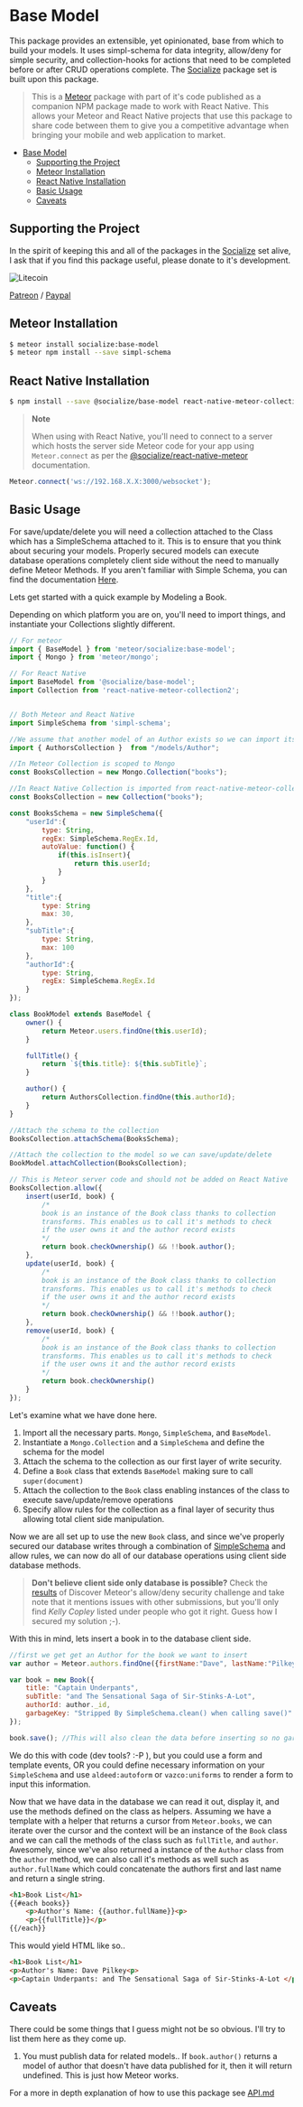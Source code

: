 # Base Model

This package provides an extensible, yet opinionated, base from which to build your models. It uses simpl-schema for data integrity, allow/deny for simple security, and collection-hooks for actions that need to be completed before or after CRUD operations complete. The [Socialize][socialize] package set is built upon this package.

>This is a [Meteor][meteor] package with part of it's code published as a companion NPM package made to work with React Native. This allows your Meteor and React Native projects that use this package to share code between them to give you a competitive advantage when bringing your mobile and web application to market.

- [Base Model](#base-model)
    - [Supporting the Project](#supporting-the-project)
    - [Meteor Installation](#meteor-installation)
    - [React Native Installation](#react-native-installation)
    - [Basic Usage](#basic-usage)
    - [Caveats](#caveats)


## Supporting the Project
In the spirit of keeping this and all of the packages in the [Socialize][socialize] set alive, I ask that if you find this package useful, please donate to it's development.

![Litecoin](http://gdurl.com/xnOe)

[Patreon](https://www.patreon.com/user?u=4866588) / [Paypal](https://www.paypal.me/copleykj)

## Meteor Installation

```sh
$ meteor install socialize:base-model
$ meteor npm install --save simpl-schema
```

## React Native Installation

```sh
$ npm install --save @socialize/base-model react-native-meteor-collection2
```

> **Note**
>
>  When using with React Native, you'll need to connect to a server which hosts the server side Meteor code for your app using `Meteor.connect` as per the [@socialize/react-native-meteor](https://www.npmjs.com/package/@socialize/react-native-meteor#example-usage) documentation.

 ```javascript
Meteor.connect('ws://192.168.X.X:3000/websocket');
 ```

## Basic Usage

For save/update/delete you will need a collection attached to the Class which has a SimpleSchema attached to it. This is to ensure that you think about securing your models. Properly secured models can execute database operations completely client side without the need to manually define Meteor Methods. If you aren't familiar with Simple Schema, you can find the documentation [Here][simple-schema].

Lets get started with a quick example by Modeling a Book.

Depending on which platform you are on, you'll need to import things, and instantiate your Collections slightly different.

```javascript
// For meteor
import { BaseModel } from 'meteor/socialize:base-model';
import { Mongo } from 'meteor/mongo';
```

```javascript
// For React Native
import BaseModel from '@socialize/base-model';
import Collection from 'react-native-meteor-collection2';
```

```javascript

// Both Meteor and React Native
import SimpleSchema from 'simpl-schema';

//We assume that another model of an Author exists so we can import its collection here..
import { AuthorsCollection }  from "/models/Author";

//In Meteor Collection is scoped to Mongo
const BooksCollection = new Mongo.Collection("books");

//In React Native Collection is imported from react-native-meteor-collection2
const BooksCollection = new Collection("books");

const BooksSchema = new SimpleSchema({
    "userId":{
        type: String,
        regEx: SimpleSchema.RegEx.Id,
        autoValue: function() {
            if(this.isInsert){
                return this.userId;
            }
        }
    },
    "title":{
        type: String
        max: 30,
    },
    "subTitle":{
        type: String,
        max: 100
    },
    "authorId":{
        type: String,
        regEx: SimpleSchema.RegEx.Id
    }
});

class BookModel extends BaseModel {
    owner() {
        return Meteor.users.findOne(this.userId);
    }

    fullTitle() {
        return `${this.title}: ${this.subTitle}`;
    }

    author() {
        return AuthorsCollection.findOne(this.authorId);
    }
}

//Attach the schema to the collection
BooksCollection.attachSchema(BooksSchema);

//Attach the collection to the model so we can save/update/delete
BookModel.attachCollection(BooksCollection);

// This is Meteor server code and should not be added on React Native
BooksCollection.allow({
    insert(userId, book) {
        /*
        book is an instance of the Book class thanks to collection
        transforms. This enables us to call it's methods to check
        if the user owns it and the author record exists
        */
        return book.checkOwnership() && !!book.author();
    },
    update(userId, book) {
        /*
        book is an instance of the Book class thanks to collection
        transforms. This enables us to call it's methods to check
        if the user owns it and the author record exists
        */
        return book.checkOwnership() && !!book.author();
    },
    remove(userId, book) {
        /*
        book is an instance of the Book class thanks to collection
        transforms. This enables us to call it's methods to check
        if the user owns it and the author record exists
        */
        return book.checkOwnership()
    }
});
```

Let's examine what we have done here.

1. Import all the necessary parts. `Mongo`, `SimpleSchema`, and `BaseModel`.
2. Instantiate a `Mongo.Collection` and a `SimpleSchema` and define the schema for the model
3. Attach the schema to the collection as our first layer of write security.
4. Define a `Book` class that extends `BaseModel` making sure to call `super(document)`
5. Attach the collection to the `Book` class enabling instances of the class to execute save/update/remove operations
6. Specify allow rules for the collection as a final layer of security thus allowing total client side manipulation.


Now we are all set up to use the new `Book` class, and since we've properly secured our database writes through a combination of [SimpleSchema][simple-schema] and allow rules, we can now do all of our database operations using client side database methods.

>**Don't believe client side only database is possible?** Check the [results][allow-deny] of Discover Meteor's allow/deny security challenge and take note that it mentions issues with other submissions, but you'll only find *Kelly Copley* listed under people who got it right. Guess how I secured my solution ;-).

With this in mind, lets insert a book in to the database client side.

```javascript
//first we get get an Author for the book we want to insert
var author = Meteor.authors.findOne({firstName:"Dave", lastName:"Pilkey"});

var book = new Book({
    title: "Captain Underpants",
    subTitle: "and The Sensational Saga of Sir-Stinks-A-Lot",
    authorId: author._id,
    garbageKey: "Stripped By SimpleSchema.clean() when calling save()"
});

book.save(); //This will also clean the data before inserting so no garbage data gets through.
```
We do this with code (dev tools? :-P ), but you could use a form and template events, OR you could define necessary information on your `SimpleSchema` and use `aldeed:autoform` or `vazco:uniforms` to render a form to input this information.

Now that we have data in the database we can read it out, display it, and use the methods defined on the class as helpers. Assuming we have a template with a helper that returns a cursor from `Meteor.books`, we can iterate over the cursor and the context will be an instance of the `Book` class and we can call the methods of the class such as `fullTitle`, and `author`. Awesomely, since we've also returned a instance of the `Author` class from the `author` method, we can also call it's methods as well such as `author.fullName` which could concatenate the authors first and last name and return a single string.

```html
<h1>Book List</h1>
{{#each books}}
    <p>Author's Name: {{author.fullName}}<p>
    <p>{{fullTitle}}</p>
{{/each}}
```
This would yield HTML like so..
```html
<h1>Book List</h1>
<p>Author's Name: Dave Pilkey<p>
<p>Captain Underpants: and The Sensational Saga of Sir-Stinks-A-Lot </p>
```

## Caveats
There could be some things that I guess might not be so obvious. I'll try to list them here as they come up.

1. You must publish data for related models.. If `book.author()` returns a model of author that doesn't have data published for it, then it will return undefined. This is just how Meteor works.

For a more in depth explanation of how to use this package see [API.md](api)

[simple-schema]: https://github.com/aldeed/meteor-simple-schema
[allow-deny]: https://www.discovermeteor.com/blog/allow-deny-challenge-results/#results
[socialize]: https://atmospherejs.com/socialize
[meteor]: https://meteor.com
[api]: https://github.com/copleykj/socialize-base-model/blob/master/API.md
